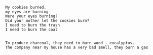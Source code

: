     My cookies burned.
    my eyes are burning
    Were your eyes burning?
    Did your mother let the cookies burn?
    I need to burn the trash
    I need to burn the coal


    To produce charcoal, they need to burn wood - eucalyptus.
    The company near my house has a very bad smell, they burn a gas
    